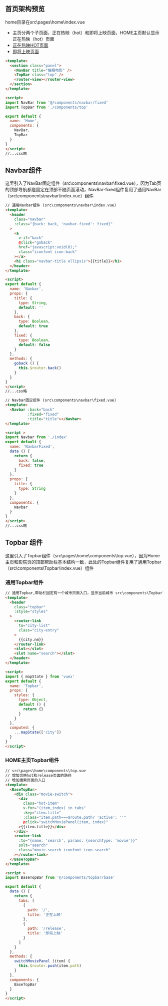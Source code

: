 ## 首页架构预览
home目录在src\pages\home\index.vue
-  主页分两个子页面，正在热映（hot）和即将上映页面，HOME主页默认显示正在热映（hot）页面
  - [正在热映HOT页面](hot)
  - [即将上映页面](release)

```html
<template>
  <section class="panel">
    <NavBar title="猫眼电影" />
    <TopBar class="top" />
    <router-view></router-view>
  </section>
</template>

<script>
import NavBar from '@/components/navbar/fixed'
import TopBar from './components/top'

export default {
  name: 'Home',
  components: {
    NavBar,
    TopBar
  }
}
</script>
//...css略
```
## Navbar组件
这里引入了NavBar固定组件（src\components\navbar\fixed.vue），因为Tab页的顶部导航都是固定在顶部不随页面滚动，NavBar-fixed组件复用了通用NavBar（src\components\navbar\index.vue）组件

```html
// 通用Navbar组件 (src\components\navbar\index.vue)
<template>
  <header
    class="navbar"
    :class="{back: back, 'navbar-fiexd': fixed}"
  >
    <a
      v-if="back"
      @click="goback"
      href="javascript:void(0);"
      class="iconfont icon-back"
    ></a>
    <h1 class="navbar-title ellipsis">{{title}}</h1>
  </header>
</template>

<script>
export default {
  name: 'Navbar',
  props: {
    title: {
      type: String,
      default: ''
    },
    back: {
      type: Boolean,
      default: true
    },
    fixed: {
      type: Boolean,
      default: false
    }
  },
  methods: {
    goback () {
      this.$router.back()
    }
  }
}
</script>
//...css略
```
```html
// Navbar固定组件 (src\components\navbar\fixed.vue)
<template>
  <Navbar :back="back"
          :fixed="fixed"
          :title="title"></Navbar>
</template>

<script >
import Navbar from './index'
export default {
  name: 'NavbarFixed',
  data () {
    return {
      back: false,
      fixed: true
    }
  },
  props: {
    title: {
      type: String
    }
  },
  components: {
    Navbar
  }
}
</script>
//...css略
```

## Topbar 组件
这里引入了Topbar组件（src\pages\home\components\top.vue），因为Home主页和影院页的顶部帮助栏基本结构一致，此处的Topbar组件复用了通用Topbar（src\components\Topbar\index.vue）组件
### 通用Topbar组件
```html
// 通用Topbar,帮助栏固定有一个城市页面入口，显示当前城市 src\components\Topbar\index.vue
<template>
  <header
    class="topbar"
    :style="styles"
  >
    <router-link
      to="city-list"
      class="city-entry"
    >
      {{city.nm}}
    </router-link>
    <slot></slot>
    <slot name="search"></slot>
  </header>
</template>

<script>
import { mapState } from 'vuex'
export default {
  name: 'Topbar',
  props: {
    styles: {
      type: Object,
      default () {
        return {}
      }
    }
  },
  computed: {
    ...mapState(['city'])
  }
}
</script>
```
### HOME主页Topbar组件
```html
// src\pages\home\components\top.vue
// 增加切换hot和release页面的路径
// 增加搜索页面的入口
<template>
  <BaseTopBar>
    <div class="movie-switch">
      <div
        class="hot-item"
        v-for="(item,index) in tabs"
        :key="item.title"
        :class="item.path===$route.path? 'active': ''"
        @click="switchMoviePanel(item, index)"
      >{{item.title}}</div>
    </div>
    <router-link
      :to="{name: 'search', params: {searchType: 'movie'}}"
      solt="search"
      class="movie-search iconfont icon-search"
    ></router-link>
  </BaseTopBar>
</template>

<script >
import BaseTopBar from '@/components/topbar/base'

export default {
  data () {
    return {
      tabs: [
        {
          path: '/',
          title: '正在上映'
        },
        {
          path: '/release',
          title: '即将上映'
        }
      ]
    }
  },
  methods: {
    switchMoviePanel (item) {
      this.$router.push(item.path)
    }
  },
  components: {
    BaseTopBar
  }
}
</script>
```
